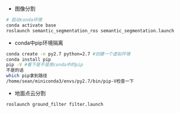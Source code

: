 - 图像分割
```bash
# 启动conda环境
conda activate base
roslaunch semantic_segmentation_ros semantic_segmentation.launch
```

- conda中pip环境隔离
```bash
conda create -n py2.7 python=2.7 #创建一个虚拟环境
conda install pip
pip -V #看下是不是用conda中的pip
不是的话
which pip拿到路径
/home/sean/miniconda3/envs/py2.7/bin/pip-V检查一下
```
  
- 地面点云分割
```bash
roslaunch ground_filter filter.launch
```